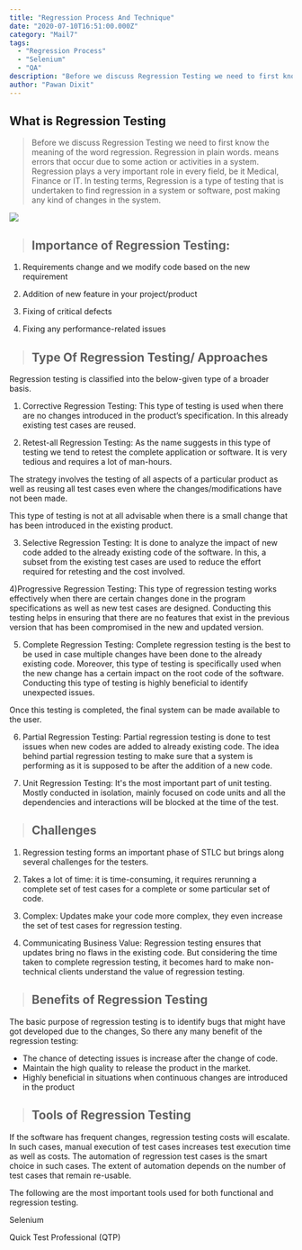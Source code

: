 ```yaml
---
title: "Regression Process And Technique"
date: "2020-07-10T16:51:00.000Z"
category: "Mail7"
tags:
  - "Regression Process"
  - "Selenium"
  - "QA"
description: "Before we discuss Regression Testing we need to first know the meaning of the word regression.Regression in plain words means Errors that occur due to some action or activities in a system..."
author: "Pawan Dixit"
---
```



## What is Regression Testing
> Before we discuss Regression Testing we need to first know the meaning of the word regression.
> Regression in plain words. means errors that occur due to some action or activities in a system.
> Regression plays a very important role in every field, be it Medical, Finance or IT.
> In testing terms, Regression is a type of testing that is undertaken to find regression in a system or software, post making any kind of changes in the system.

  


  

![](https://lh4.googleusercontent.com/WRkl9kpUduR53vVdMFwAMIAU_yEmCUROGugevN30_6qWmPKjci_QTepsyhX6Da6k4sibia2lwf4empoxpVyrQQh-Pj7sMRxbHDPNnLCVlroN1e03PcQ2i28N44iCQiS_ryyrexZD)

  


  

>## Importance of Regression Testing:


1.  Requirements change and we modify code based on the new requirement
    
2.  Addition of new feature in your project/product
    
3.  Fixing of critical defects
    
4.  Fixing any performance-related issues
    


 >## Type Of Regression Testing/ Approaches


 Regression testing is classified into the below-given type of a broader basis.


1) Corrective Regression Testing: This type of testing is used when there are no changes introduced in the product’s specification. In this already existing test cases are reused.

  


  

2) Retest-all Regression Testing: As the name suggests in this type of testing we tend to retest the complete application or software. It is very tedious and requires a lot of man-hours.


The strategy involves the testing of all aspects of a particular product as well as reusing all test cases even where the changes/modifications have not been made.


This type of testing is not at all advisable when there is a small change that has been introduced in the existing product.

  


  

3) Selective Regression Testing: It is done to analyze the impact of new code added to the already existing code of the software. In this, a subset from the existing test cases are used to reduce the effort required for retesting and the cost involved.

  


  

4)Progressive Regression Testing: This type of regression testing works effectively when there are certain changes done in the program specifications as well as new test cases are designed. Conducting this testing helps in ensuring that there are no features that exist in the previous version that has been compromised in the new and updated version.

  


  

5) Complete Regression Testing: Complete regression testing is the best to be used in case multiple changes have been done to the already existing code. Moreover, this type of testing is specifically used when the new change has a certain impact on the root code of the software. Conducting this type of testing is highly beneficial to identify unexpected issues.

  


  

Once this testing is completed, the final system can be made available to the user.

  


  

6) Partial Regression Testing: Partial regression testing is done to test issues when new codes are added to already existing code. The idea behind partial regression testing to make sure that a system is performing as it is supposed to be after the addition of a new code.

  


  

7) Unit Regression Testing: It's the most important part of unit testing. Mostly conducted in isolation, mainly focused on code units and all the dependencies and interactions will be blocked at the time of the test.

  


  

>## Challenges


1.  Regression testing forms an important phase of STLC but brings along several challenges for the testers.
    
2.  Takes a lot of time: it is time-consuming, it requires rerunning a complete set of test cases for a complete or some particular set of code.
    
3.  Complex: Updates make your code more complex, they even increase the set of test cases for regression testing.
    
4.  Communicating Business Value: Regression testing ensures that updates bring no flaws in the existing code. But considering the time taken to complete regression testing, it becomes hard to make non-technical clients understand the value of regression testing.


> ## Benefits of Regression Testing


The basic purpose of regression testing is to identify bugs that might have got developed due to the changes, So there any many benefit of the regression testing:


-   The chance of detecting issues is increase after the change of code.
-   Maintain the high quality to release the product in the market.
-   Highly beneficial in situations when continuous changes are introduced in the product
    
>## Tools of Regression Testing


If the software has frequent changes, regression testing costs will escalate. In such cases, manual execution of test cases increases test execution time as well as costs. The automation of regression test cases is the smart choice in such cases. The extent of automation depends on the number of test cases that remain re-usable.


The following are the most important tools used for both functional and regression testing.

  


  

Selenium


Quick Test Professional (QTP)
<!--stackedit_data:
eyJoaXN0b3J5IjpbMTEwMzI1MTg2OF19
-->
